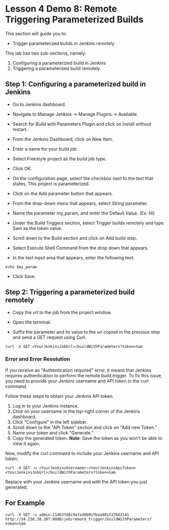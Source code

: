 # Lesson 4 Demo 8: Remote Triggering Parameterized Builds

This section will guide you to:
- Trigger parameterized builds in Jenkins remotely

This lab has two sub-sections, namely:
1. Configuring a parameterized build in Jenkins
2. Triggering a parameterized build remotely

## Step 1: Configuring a parameterized build in Jenkins
- Go to Jenkins dashboard.
- Navigate to Manage Jenkins → Manage Plugins → Available.
- Search for Build with Parameters Plugin and click on install without restart.
- From the Jenkins Dashboard, click on New Item.
- Enter a name for your build job.
- Select Freestyle project as the build job type.

- Click OK.
- On the configuration page, select the checkbox next to the text that states, This project is parameterized.

- Click on the Add parameter button that appears.

- From the drop-down menu that appears, select String parameter.
- Name the parameter my_param, and enter the Default Value. (Ex: Hi)

- Under the Build Triggers section, select Trigger builds remotely and type Sam as the token value.

- Scroll down to the Build section and click on Add build step.
- Select Execute Shell Command from the drop down that appears.

- In the text input area that appears, enter the following text:
```
echo $my_param
```

- Click Save.

## Step 2: Triggering a parameterized build remotely

- Copy the url to the job from the project window.

- Open the terminal.
- Suffix the parameter and its value to the url copied in the previous step and send a GET request using Curl.
```
curl -X GET <YourJenkinsJobUrl>/buildWithParameters?token=Sam
```

### Error and Error Resolution
If you receive an "Authentication required" error, it means that Jenkins requires authentication to perform the remote build trigger. To fix this issue, you need to provide your Jenkins username and API token in the curl command.

Follow these steps to obtain your Jenkins API token:

1. Log in to your Jenkins instance.
2. Click on your username in the top-right corner of the Jenkins dashboard.
3. Click "Configure" in the left sidebar.
4. Scroll down to the "API Token" section and click on "Add new Token."
5. Name your token and click "Generate."
6. Copy the generated token. **Note**: Save the token as you won't be able to view it again.

Now, modify the curl command to include your Jenkins username and API token:

 ```
curl -X GET -u <YourJenkinsUsername>:<YourJenkinsApiToken> <YourJenkinsJobUrl>/buildWithParameters?token=Sam 
```
Replace <YourJenkinsUsername> with your Jenkins username and <YourJenkinsApiToken> with the API token you just generated.

## For Example

```
curl -X GET -u admin:114637d8c9efa38b01fbaa481fa7662141 http://34.238.38.207:8080/job/remote_trigger/buildWithParameters?token=Sam
```
